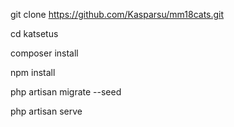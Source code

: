 git clone https://github.com/Kasparsu/mm18cats.git

cd katsetus

composer install

npm install


php artisan migrate --seed

php artisan serve